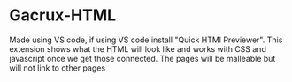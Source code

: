 # Gacrux-HTML
Made using VS code, if using VS code install "Quick HTMl Previewer".
This extension shows what the HTML will look like and works with CSS and javascript once we get those connected.
The pages will be malleable but will not link to other pages